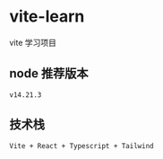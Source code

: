 # vite-learn

vite 学习项目

## node 推荐版本

```text
v14.21.3
```

## 技术栈

```text
Vite + React + Typescript + Tailwind
```

